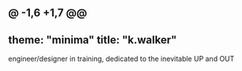 @ -1,6 +1,7 @@
---
theme: "minima"
title: "k.walker"
---

engineer/designer in training, dedicated to the inevitable UP and OUT 
